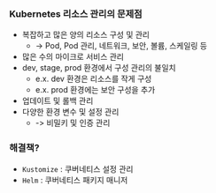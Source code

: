### Kubernetes 리소스 관리의 문제점 

- 복잡하고 많은 양의 리소스 구성 및 관리
	- -> Pod, Pod 관리, 네트워크, 보안, 볼륨, 스케일링 등 
- 많은 수의 마이크로 서비스 관리
- dev, stage, prod 환경에서 구성 관리의 불일치 
	- e.x. dev 환경은 리소스를 작게 구성
	- e.x. prod 환경에는 보안 구성을 추가 
- 업데이트 및 롤백 관리 
- 다양한 환경 변수 및 설정 관리
	- -> 비밀키 및 인증 관리 


### 해결책? 
- `Kustomize` :  쿠버네티스 설정 관리 
- `Helm` : 쿠버네티스 패키지 매니저

